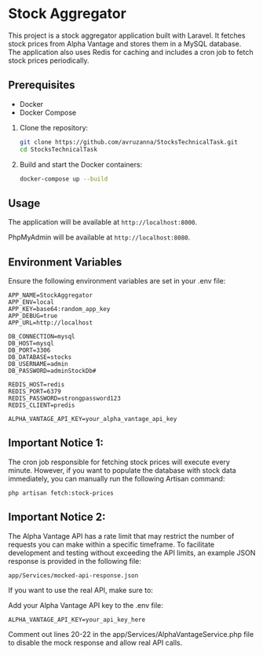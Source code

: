 # Stock Aggregator

This project is a stock aggregator application built with Laravel. It fetches stock prices from Alpha Vantage and stores them in a MySQL database. The application also uses Redis for caching and includes a cron job to fetch stock prices periodically.

## Prerequisites

- Docker
- Docker Compose

1. Clone the repository:
    ```sh
    git clone https://github.com/avruzanna/StocksTechnicalTask.git
    cd StocksTechnicalTask
    ```
    
2. Build and start the Docker containers:
    ```sh
    docker-compose up --build
    ```
    
## Usage

The application will be available at `http://localhost:8000`.

PhpMyAdmin will be available at `http://localhost:8080`.

## Environment Variables

Ensure the following environment variables are set in your .env file:

```plaintext
APP_NAME=StockAggregator
APP_ENV=local
APP_KEY=base64:random_app_key
APP_DEBUG=true
APP_URL=http://localhost

DB_CONNECTION=mysql
DB_HOST=mysql
DB_PORT=3306
DB_DATABASE=stocks
DB_USERNAME=admin
DB_PASSWORD=adminStockDb#

REDIS_HOST=redis
REDIS_PORT=6379
REDIS_PASSWORD=strongpassword123
REDIS_CLIENT=predis

ALPHA_VANTAGE_API_KEY=your_alpha_vantage_api_key
```

## Important Notice 1:

The cron job responsible for fetching stock prices will execute every minute. However, if you want to populate the database with stock data immediately, you can manually run the following Artisan command:

    php artisan fetch:stock-prices

## Important Notice 2:

The Alpha Vantage API has a rate limit that may restrict the number of requests you can make within a specific timeframe. To facilitate development and testing without exceeding the API limits, an example JSON response is provided in the following file:

    app/Services/mocked-api-response.json

If you want to use the real API, make sure to:

Add your Alpha Vantage API key to the .env file:

    ALPHA_VANTAGE_API_KEY=your_api_key_here

Comment out lines 20-22 in the app/Services/AlphaVantageService.php file to disable the mock response and allow real API calls.


